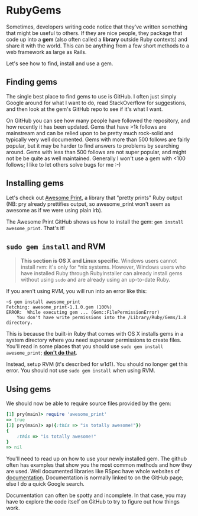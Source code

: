 # RubyGems

Sometimes, developers writing code notice that they've written
something that might be useful to others. If they are nice people,
they package that code up into a **gem** (also often called a
**library** outside Ruby contexts) and share it with the world. This
can be anything from a few short methods to a web framework as large
as Rails.

Let's see how to find, install and use a gem.

## Finding gems

The single best place to find gems to use is GitHub. I often just
simply Google around for what I want to do, read StackOverflow for
suggestions, and then look at the gem's GitHub repo to see if it's
what I want.

On GitHub you can see how many people have followed the repository,
and how recently it has been updated. Gems that have >1k follows are
mainstream and can be relied upon to be pretty much rock-solid and
typically very well documented. Gems with more than 500 follows are
fairly popular, but it may be harder to find answers to problems by
searching around. Gems with less than 500 follows are not super
popular, and might not be be quite as well maintained. Generally I
won't use a gem with <100 follows; I like to let others solve bugs for
me :-)

## Installing gems

Let's check out [Awesome Print][awesome-print], a library that "pretty
prints" Ruby output (NB: pry already prettifies output, so
awesome_print won't seem as awesome as if we were using plain irb).

[awesome-print]: https://github.com/michaeldv/awesome_print

The Awesome Print GitHub shows us how to install the gem: `gem install
awesome_print`. That's it!

## `sudo gem install` and RVM

> **This section is OS X and Linux specific**. Windows users cannot
> install rvm: it's only for *nix systems. However,
> Windows users who have installed Ruby through RubyInstaller can
> already install gems without using `sudo` and are already
> using an up-to-date Ruby.

If you aren't using RVM, you will run into an error like this:

```
~$ gem install awesome_print
Fetching: awesome_print-1.1.0.gem (100%)
ERROR:  While executing gem ... (Gem::FilePermissionError)
    You don't have write permissions into the /Library/Ruby/Gems/1.8 directory.
```

This is because the built-in Ruby that comes with OS X installs gems
in a system directory where you need superuser permissions to create
files. You'll read in some places that you should use `sudo gem
install awesome_print`; [**don't do that**][no-sudo-dummy].

[no-sudo-dummy]: http://stackoverflow.com/a/2119413/2501181

Instead, setup RVM (it's described for w1d1). You should no longer get
this error. You should not use `sudo gem install` when using RVM.

## Using gems

We should now be able to require source files provided by the gem:

```ruby
[1] pry(main)> require 'awesome_print'
=> true
[2] pry(main)> ap({:this => "is totally awesome!"})
{
    :this => "is totally awesome!"
}
=> nil
```

You'll need to read up on how to use your newly installed gem. The
github often has examples that show you the most common methods and
how they are used. Well documented libraries like RSpec have whole
websites of [documentation][rspec-docs]. Documentation is normally
linked to on the GitHub page; else I do a quick Google search.

Documentation can often be spotty and incomplete. In that case, you
may have to explore the code itself on GitHub to try to figure out how
things work.

[rspec-docs]: https://www.relishapp.com/rspec
